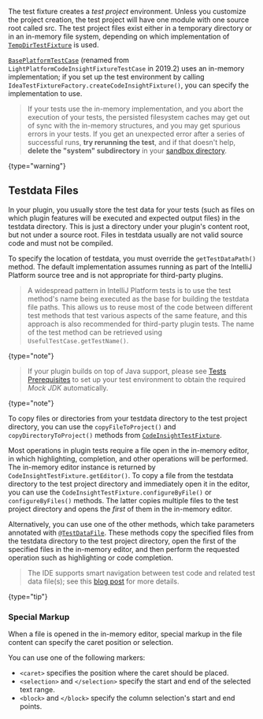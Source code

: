 [//]: # (title: Test Project and Testdata Directories)

<!-- Copyright 2000-2022 JetBrains s.r.o. and other contributors. Use of this source code is governed by the Apache 2.0 license that can be found in the LICENSE file. -->

The test fixture creates a *test project* environment.
Unless you customize the project creation, the test project will have one module with one source root called <path>src</path>.
The test project files exist either in a temporary directory or in an in-memory file system, depending on which implementation of [`TempDirTestFixture`](upsource:///platform/testFramework/src/com/intellij/testFramework/fixtures/TempDirTestFixture.java) is used.

[`BasePlatformTestCase`](upsource:///platform/testFramework/src/com/intellij/testFramework/fixtures/BasePlatformTestCase.java) (renamed from `LightPlatformCodeInsightFixtureTestCase` in 2019.2) uses an in-memory implementation; if you set up the test environment by calling `IdeaTestFixtureFactory.createCodeInsightFixture()`, you can specify the implementation to use.

 > If your tests use the in-memory implementation, and you abort the execution of your tests, the persisted filesystem caches may get out of sync with the in-memory structures, and you may get spurious errors in your tests.
 > If you get an unexpected error after a series of successful runs, **try rerunning the test**, and if that doesn't help, **delete the "system" subdirectory** in your [sandbox directory](ide_development_instance.md#the-development-instance-sandbox-directory).
 >
 {type="warning"}
                       
## Testdata Files

In your plugin, you usually store the test data for your tests (such as files on which plugin features will be executed and expected output files) in the <path>testdata</path> directory.
This is just a directory under your plugin's content root, but not under a source root.
Files in <path>testdata</path> usually are not valid source code and must not be compiled.

To specify the location of <path>testdata</path>, you must override the `getTestDataPath()` method.
The default implementation assumes running as part of the IntelliJ Platform source tree and is not appropriate for third-party plugins.

 > A widespread pattern in IntelliJ Platform tests is to use the test method's name being executed as the base for building the <path>testdata</path> file paths.
 > This allows us to reuse most of the code between different test methods that test various aspects of the same feature, and this approach is also recommended for third-party plugin tests.
 > The name of the test method can be retrieved using `UsefulTestCase.getTestName()`.
 >
 {type="note"}

 >  If your plugin builds on top of Java support, please see [Tests Prerequisites](tests_prerequisites.md) to set up your test environment to obtain the required _Mock JDK_ automatically.
 >
 {type="note"}

To copy files or directories from your <path>testdata</path> directory to the test project directory, you can use the `copyFileToProject()` and `copyDirectoryToProject()` methods from [`CodeInsightTestFixture`](upsource:///platform/testFramework/src/com/intellij/testFramework/fixtures/CodeInsightTestFixture.java).

Most operations in plugin tests require a file open in the in-memory editor, in which highlighting, completion, and other operations will be performed.
The in-memory editor instance is returned by `CodeInsightTestFixture.getEditor()`.
To copy a file from the <path>testdata</path> directory to the test project directory and immediately open it in the editor, you can use the `CodeInsightTestFixture.configureByFile()` or `configureByFiles()` methods.
The latter copies multiple files to the test project directory and opens the *first* of them in the in-memory editor.

Alternatively, you can use one of the other methods, which take parameters annotated with [`@TestDataFile`](upsource:///platform/testFramework/src/com/intellij/testFramework/TestDataFile.java).
These methods copy the specified files from the <path>testdata</path> directory to the test project directory, open the first of the specified files in the in-memory editor, and then perform the requested operation such as highlighting or code completion.

 > The IDE supports smart navigation between test code and related test data file(s); see this [blog post](https://blog.jetbrains.com/platform/2017/10/improvements-in-testing-intellij-platform-plugins/) for more details.
 >
 {type="tip"}

### Special Markup
When a file is opened in the in-memory editor, special markup in the file content can specify the caret position or selection.

You can use one of the following markers:
* `<caret>` specifies the position where the caret should be placed.
* `<selection>` and `</selection>` specify the start and end of the selected text range.
* `<block>` and `</block>` specify the column selection's start and end points.